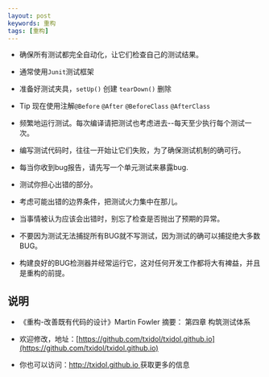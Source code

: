 ```yaml
---
layout: post
keywords: 重构
tags: [重构]
---
```


- 确保所有测试都完全自动化，让它们检查自己的测试结果。

- 通常使用`Junit`测试框架

- 准备好测试夹具，`setUp()` 创建 `tearDown()` 删除

- Tip 现在使用注解`@Before` `@After` `@BeforeClass` `@AfterClass` 

- 频繁地运行测试。每次编译请把测试也考虑进去--每天至少执行每个测试一次。

- 编写测试代码时，往往一开始让它们失败，为了确保测试机制的确可行。

- 每当你收到bug报告，请先写一个单元测试来暴露bug.

- 测试你担心出错的部分。

- 考虑可能出错的边界条件，把测试火力集中在那儿。

- 当事情被认为应该会出错时，别忘了检查是否抛出了预期的异常。

- 不要因为测试无法捕捉所有BUG就不写测试，因为测试的确可以捕捉绝大多数BUG。

- 构建良好的BUG检测器并经常运行它，这对任何开发工作都将大有裨益，并且是重构的前提。

说明
----
- 《重构-改善既有代码的设计》Martin Fowler 摘要： 第四章 构筑测试体系

- 欢迎修改，地址：[https://github.com/txidol/txidol.github.io](https://github.com/txidol/txidol.github.io)

- 你也可以访问：[http://txidol.github.io ](http://txidol.github.io) 获取更多的信息

